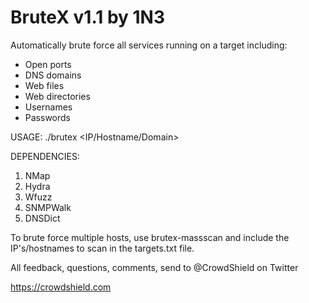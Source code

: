 # BruteX v1.1 by 1N3

Automatically brute force all services running on a target including:

- Open ports
- DNS domains
- Web files
- Web directories
- Usernames
- Passwords

USAGE:
./brutex <IP/Hostname/Domain>

DEPENDENCIES:
1. NMap
2. Hydra
3. Wfuzz
4. SNMPWalk
5. DNSDict

To brute force multiple hosts, use brutex-massscan and include the IP's/hostnames to scan in the targets.txt file.

All feedback, questions, comments, send to @CrowdShield on Twitter

https://crowdshield.com
